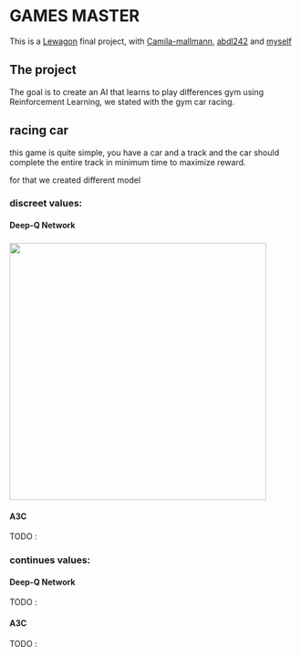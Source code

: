 # GAMES MASTER

This is a [Lewagon](https://www.lewagon.com) final project, with [Camila-mallmann](https://github.com/Camila-mallmann), [abdl242](https://github.com/abdl242) and [myself](https://github.com/Hip-po)

## The project

The goal is to create an AI that learns to play differences gym using Reinforcement Learning, we stated with the gym car racing.

## racing car

this game is quite simple, you have a car and a track and the car should complete the entire track in minimum time to maximize reward.

for that we created different model


### discreet values:


#### Deep-Q Network

### <img src="GIF\car_racing_dqn_discret_v1.gif" width="450px">

#### A3C

TODO :

### continues values:


#### Deep-Q Network

TODO :

#### A3C

TODO :
